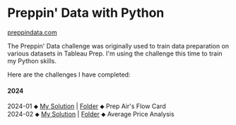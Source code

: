# Preppin' Data with Python

[preppindata.com](https://www.preppindata.com/)

The Preppin' Data challenge was originally used to train data preparation on various datasets in Tableau Prep. I'm using the challenge this time to train my Python skills.

Here are the challenges I have completed:

#### 2024

2024-01 ⬥ [My Solution](https://github.com/fschwade/Python_PreppinData_Challenges/blob/main/2024-01/Python_Preppin_Data_202401.ipynb) | [Folder](https://github.com/fschwade/Python_PreppinData_Challenges/tree/main/2024-01) ⬥ Prep Air's Flow Card<br>
2024-02 ⬥ [My Solution](https://github.com/fschwade/Python_PreppinData_Challenges/blob/main/2024-02/Python_Preppin_Data_202402.ipynb) | [Folder](https://github.com/fschwade/Python_PreppinData_Challenges/tree/main/2024-02) ⬥ Average Price Analysis<br>
